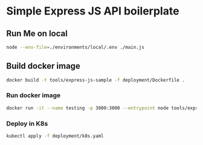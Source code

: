 # Simple Express JS API boilerplate

## Run Me on local

```sh
node --env-file=./environments/local/.env ./main.js
```

## Build docker image

```sh
docker build -t tools/express-js-sample -f deployment/Dockerfile .
```

### Run docker image

```sh
docker run -it --name testing -p 3000:3000 --entrypoint node tools/express-js-sample --env-file=./environments/sandbox/.env ./main.js
```

### Deploy in K8s

```sh
kubectl apply -f deployment/k8s.yaml
```
